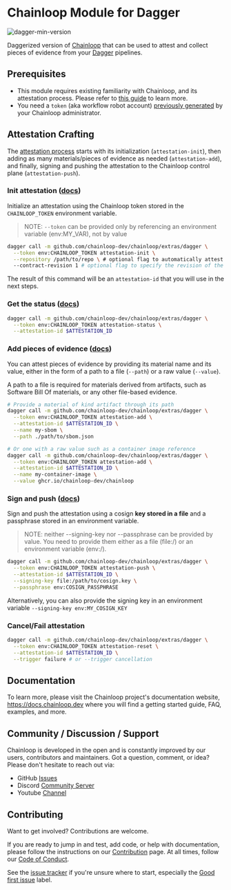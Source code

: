 # Chainloop Module for Dagger

![dagger-min-version](https://img.shields.io/badge/dagger%20version-v0.9.8-yellow)

Daggerized version of [Chainloop](https://chainloop.dev) that can be used to attest and collect pieces of evidence from your [Dagger](https://dagger.io/) pipelines.

## Prerequisites

- This module requires existing familiarity with Chainloop, and its attestation process. Please refer to [this guide](https://docs.chainloop.dev/getting-started/attestation-crafting) to learn more.
- You need a `token` (aka workflow robot account) [previously generated](https://docs.chainloop.dev/getting-started/workflow-definition#robot-account-creation) by your Chainloop administrator.

## Attestation Crafting

The [attestation process](https://docs.chainloop.dev/getting-started/attestation-crafting) starts with its initialization (`attestation-init`), then adding as many materials/pieces of evidence as needed (`attestation-add`), and finally, signing and pushing the attestation to the Chainloop control plane (`attestation-push`). 

### Init attestation ([docs](https://docs.chainloop.dev/getting-started/attestation-crafting#initialization))

Initialize an attestation using the Chainloop token stored in the `CHAINLOOP_TOKEN` environment variable.

> NOTE: `--token` can be provided only by referencing an environment variable (env:MY_VAR), not by value

```sh
dagger call -m github.com/chainloop-dev/chainloop/extras/dagger \
  --token env:CHAINLOOP_TOKEN attestation-init \
  --repository /path/to/repo \ # optional flag to automatically attest a Git repository
  --contract-revision 1 # optional flag to specify the revision of the Workflow Contract (default `latest`)
```

The result of this command will be an `attestation-id` that you will use in the next steps.

### Get the status ([docs](https://docs.chainloop.dev/getting-started/attestation-crafting#inspecting-the-crafting-status))

```sh
dagger call -m github.com/chainloop-dev/chainloop/extras/dagger \
  --token env:CHAINLOOP_TOKEN attestation-status \
  --attestation-id $ATTESTATION_ID
```

### Add pieces of evidence ([docs](https://docs.chainloop.dev/getting-started/attestation-crafting#adding-materials))

You can attest pieces of evidence by providing its material name and its value, either in the form of a path to a file (`--path`) or a raw value (`--value`).

A path to a file is required for materials derived from artifacts, such as Software Bill Of materials, or any other file-based evidence.

```sh
# Provide a material of kind artifact through its path
dagger call -m github.com/chainloop-dev/chainloop/extras/dagger \
  --token env:CHAINLOOP_TOKEN attestation-add \
  --attestation-id $ATTESTATION_ID \
  --name my-sbom \
  --path ./path/to/sbom.json

# Or one with a raw value such as a container image reference
dagger call -m github.com/chainloop-dev/chainloop/extras/dagger \
  --token env:CHAINLOOP_TOKEN attestation-add \
  --attestation-id $ATTESTATION_ID \
  --name my-container-image \
  --value ghcr.io/chainloop-dev/chainloop
```

### Sign and push ([docs](https://docs.chainloop.dev/getting-started/attestation-crafting#encode-sign-and-push-attestation))

Sign and push the attestation using a cosign **key stored in a file** and a passphrase stored in an environment variable.

> NOTE: neither --signing-key nor --passphrase can be provided by value. You need to provide them either as a file (file:/) or an environment variable (env:/).

```sh
dagger call -m github.com/chainloop-dev/chainloop/extras/dagger \
  --token env:CHAINLOOP_TOKEN attestation-push \
  --attestation-id $ATTESTATION_ID \
  --signing-key file:/path/to/cosign.key \
  --passphrase env:COSIGN_PASSPHRASE
```

Alternatively, you can also provide the signing key in an environment variable `--signing-key env:MY_COSIGN_KEY`

### Cancel/Fail attestation

```sh
dagger call -m github.com/chainloop-dev/chainloop/extras/dagger \
  --token env:CHAINLOOP_TOKEN attestation-reset \
  --attestation-id $ATTESTATION_ID \
  --trigger failure # or --trigger cancellation
```

## Documentation

To learn more, please visit the Chainloop project's documentation website, https://docs.chainloop.dev where you will find a getting started guide, FAQ, examples, and more.

## Community / Discussion / Support

Chainloop is developed in the open and is constantly improved by our users, contributors and maintainers. Got a question, comment, or idea? Please don't hesitate to reach out via:

- GitHub [Issues](https://github.com/chainloop-dev/chainloop/issues)
- Discord [Community Server](https://discord.gg/f7atkaZact)
- Youtube [Channel](https://www.youtube.com/channel/UCISrWrPyR_AFjIQYmxAyKdg)

## Contributing

Want to get involved? Contributions are welcome.

If you are ready to jump in and test, add code, or help with documentation, please follow the instructions on
our [Contribution](CONTRIBUTING.md) page. At all times, follow our [Code of Conduct](./CODE_OF_CONDUCT.md).

See the [issue tracker](https://github.com/chainloop-dev/chainloop/issues) if you're unsure where to start, especially the [Good first issue](https://github.com/chainloop-dev/chainloop/labels/good%20first%20issue) label.